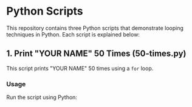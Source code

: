 # Python Scripts

This repository contains three Python scripts that demonstrate looping techniques in Python. Each script is explained below:

## 1. Print "YOUR NAME" 50 Times (50-times.py)

This script prints "YOUR NAME" 50 times using a `for` loop.

### Usage
Run the script using Python:

